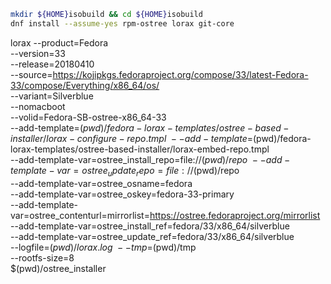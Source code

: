 
```sh
mkdir ${HOME}isobuild && cd ${HOME}isobuild
dnf install --assume-yes rpm-ostree lorax git-core

```
lorax  --product=Fedora \
		--version=33 \
		--release=20180410 \
		--source=https://kojipkgs.fedoraproject.org/compose/33/latest-Fedora-33/compose/Everything/x86_64/os/ \
		--variant=Silverblue \
		--nomacboot \
		--volid=Fedora-SB-ostree-x86_64-33 \
		--add-template=$(pwd)/fedora-lorax-templates/ostree-based-installer/lorax-configure-repo.tmpl \
		--add-template=$(pwd)/fedora-lorax-templates/ostree-based-installer/lorax-embed-repo.tmpl \
		--add-template-var=ostree_install_repo=file://$(pwd)/repo \
		--add-template-var=ostree_update_repo=file://$(pwd)/repo \
		--add-template-var=ostree_osname=fedora \
		--add-template-var=ostree_oskey=fedora-33-primary \
		--add-template-var=ostree_contenturl=mirrorlist=https://ostree.fedoraproject.org/mirrorlist \
		--add-template-var=ostree_install_ref=fedora/33/x86_64/silverblue \
		--add-template-var=ostree_update_ref=fedora/33/x86_64/silverblue \
		--logfile=$(pwd)/lorax.log \
		--tmp=$(pwd)/tmp \
		--rootfs-size=8 \
		$(pwd)/ostree_installer
```
```
<!--stackedit_data:
eyJoaXN0b3J5IjpbMTEzMzA0MzkyN119
-->